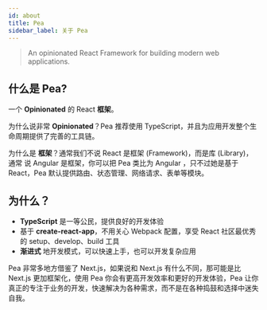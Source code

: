 ```yaml
---
id: about
title: Pea
sidebar_label: 关于 Pea
---
```


> An opinionated React Framework for building modern web applications.

## 什么是 Pea?

一个 **Opinionated** 的 React **框架**。

为什么说非常 **Opinionated**？Pea 推荐使用 TypeScript，并且为应用开发整个生命周期提供了完善的工具链。

为什么是 **框架**？通常我们不说 React 是框架 (Framework)，而是库 (Library)，通常 说 Angular 是框架，你可以把 Pea 类比为 Angular ，只不过她是基于 React，Pea 默认提供路由、状态管理、网络请求、表单等模块。

## 为什么？

- **TypeScript** 是一等公民，提供良好的开发体验
- 基于 **create-react-app**，不用关心 Webpack 配置，享受 React 社区最优秀的 setup、develop、build 工具
- **渐进式** 地开发模式，可以快速上手，也可以开发复杂应用

Pea 非常多地方借鉴了 Next.js，如果说和 Next.js 有什么不同，那可能是比 Next.js 更加框架化，使用 Pea 你会有更高开发效率和更好的开发体验，Pea 让你真正的专注于业务的开发，快速解决为各种需求，而不是在各种捣鼓和选择中迷失自我。
